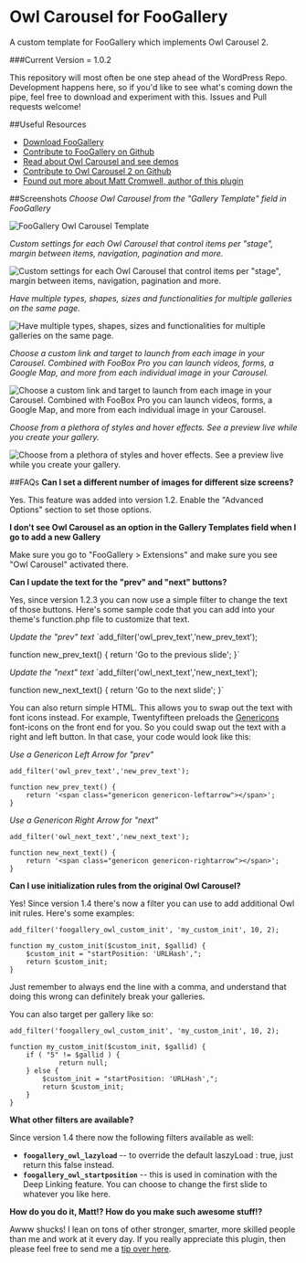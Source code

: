 Owl Carousel for FooGallery
================================
A custom template for FooGallery which implements Owl Carousel 2.

###Current Version = 1.0.2

This repository will most often be one step ahead of the WordPress Repo. Development happens here, so if you'd like to see what's coming down the pipe, feel free to download and experiment with this. Issues and Pull requests welcome!

##Useful Resources
* [Download FooGallery](https://wordpress.org/plugins/foogallery/)
* [Contribute to FooGallery on Github](https://github.com/fooplugins/foogallery)
* [Read about Owl Carousel and see demos](http://www.owlcarousel.owlgraphic.com/)
* [Contribute to Owl Carousel 2 on Github](https://github.com/OwlFonk/OwlCarousel2)
* [Found out more about Matt Cromwell, author of this plugin](http://mattcromwell.com)

##Screenshots
*Choose Owl Carousel from the "Gallery Template" field in FooGallery*

![FooGallery Owl Carousel Template](https://ps.w.org/foogallery-owl-carousel-template/assets/screenshot-1.png?rev=1064277)

*Custom settings for each Owl Carousel that control items per "stage", margin between items, navigation, pagination and more.*

![Custom settings for each Owl Carousel that control items per "stage", margin between items, navigation, pagination and more.](https://ps.w.org/foogallery-owl-carousel-template/assets/screenshot-2.png?rev=1064277)

*Have multiple types, shapes, sizes and functionalities for multiple galleries on the same page.*

![Have multiple types, shapes, sizes and functionalities for multiple galleries on the same page.
](https://ps.w.org/foogallery-owl-carousel-template/assets/screenshot-3.png?rev=1064277)

*Choose a custom link and target to launch from each image in your Carousel. Combined with FooBox Pro you can launch videos, forms, a Google Map, and more from each individual image in your Carousel.*

![Choose a custom link and target to launch from each image in your Carousel. Combined with FooBox Pro you can launch videos, forms, a Google Map, and more from each individual image in your Carousel.](https://ps.w.org/foogallery-owl-carousel-template/assets/screenshot-4.png?rev=1064277)

*Choose from a plethora of styles and hover effects. See a preview live while you create your gallery.*

![Choose from a plethora of styles and hover effects. See a preview live while you create your gallery.](https://ps.w.org/foogallery-owl-carousel-template/assets/screenshot-5.png?rev=1064277)

##FAQs
**Can I set a different number of images for different size screens?**

Yes. This feature was added into version 1.2. Enable the "Advanced Options" section to set those options.

**I don't see Owl Carousel as an option in the Gallery Templates field when I go to add a new Gallery**

Make sure you go to "FooGallery > Extensions" and make sure you see "Owl Carousel" activated there.

**Can I update the text for the "prev" and "next" buttons?**

Yes, since version 1.2.3 you can now use a simple filter to change the text of those buttons. Here's some sample code that you can add into your theme's function.php file to customize that text.

*Update the "prev" text*
`add_filter('owl_prev_text','new_prev_text');

function new_prev_text() {
	return 'Go to the previous slide';
}`

*Update the "next" text*
`add_filter('owl_next_text','new_next_text');

function new_next_text() {
	return 'Go to the next slide';
}`

You can also return simple HTML. This allows you to swap out the text with font icons instead. For example, Twentyfifteen preloads the [Genericons](http://genericons.com/) font-icons on the front end for you. So you could swap out the text with a right and left button. In that case, your code would look like this:

*Use a Genericon Left Arrow for "prev"*
```
add_filter('owl_prev_text','new_prev_text');

function new_prev_text() {
	return '<span class="genericon genericon-leftarrow"></span>';
}
```

*Use a Genericon Right Arrow for "next"*
```
add_filter('owl_next_text','new_next_text');

function new_next_text() {
	return '<span class="genericon genericon-rightarrow"></span>';
}
```

**Can I use initialization rules from the original Owl Carousel?**

Yes! Since version 1.4 there's now a filter you can use to add additional Owl init rules. Here's some examples:

```
add_filter('foogallery_owl_custom_init', 'my_custom_init', 10, 2);

function my_custom_init($custom_init, $gallid) {
    $custom_init = "startPosition: 'URLHash',";
    return $custom_init;
}
 ```

Just remember to always end the line with a comma, and understand that doing this wrong can definitely break your galleries.

You can also target per gallery like so:

```
add_filter('foogallery_owl_custom_init', 'my_custom_init', 10, 2);

function my_custom_init($custom_init, $gallid) {
    if ( "5" != $gallid ) {
            return null;
    } else {
        $custom_init = "startPosition: 'URLHash',";
        return $custom_init;
    }
}
```

**What other filters are available?**

Since version 1.4 there now the following filters available as well:

 * **`foogallery_owl_lazyload`** -- to override the default laszyLoad : true, just return this false instead.
 * **`foogallery_owl_startposition`** -- this is used in comination with the Deep Linking feature. You can choose to change the first slide to whatever you like here.

**How do you do it, Matt!? How do you make such awesome stuff!?**

Awww shucks! I lean on tons of other stronger, smarter, more skilled people than me and work at it every day. If you really appreciate this plugin, then please feel free to send me a [tip over here](https://www.mattcromwell.com/products/foogallery-owl-carousel/).